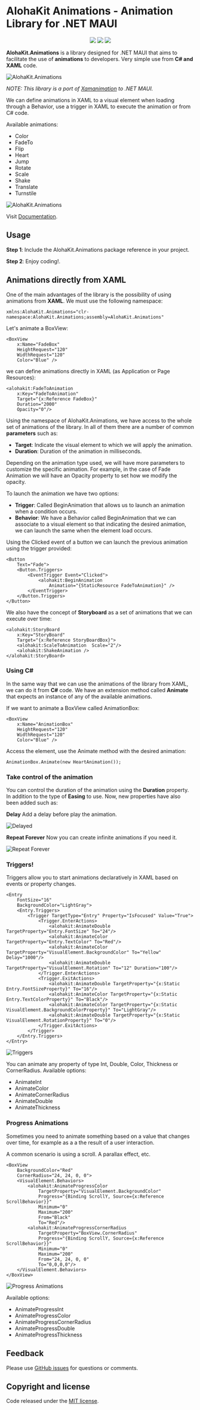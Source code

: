 # AlohaKit Animations - Animation Library for .NET MAUI

<div align="center">
   <a href="https://www.nuget.org/packages/AlohaKit.Animations"><img src="https://img.shields.io/nuget/v/AlohaKit.Animations?color=blue&style=flat-square&logo=nuget"></a>
   <a href="https://www.nuget.org/packages/AlohaKit.Animations"><img src="https://img.shields.io/nuget/dt/AlohaKit.Animations.svg?style=flat-square"></a>
   <a href="./LICENSE"><img src="https://img.shields.io/github/license/jsuarezruiz/AlohaKit.Animations?style=flat-square"></a>
</div>

**AlohaKit.Animations** is a library designed for .NET MAUI that aims to facilitate the use of **animations** to developers. Very simple use from **C# and XAML** code.

![AlohaKit.Animations](https://raw.githubusercontent.com/jsuarezruiz/AlohaKit.Animations/main/images/alohakit-animations-promo.png)

_NOTE: This library is a port of [Xamanimation](https://github.com/jsuarezruiz/Xamanimation) to .NET MAUI._

We can define animations in XAML to a visual element when loading through a Behavior, use a trigger in XAML to execute the animation or  from C# code.

Available animations:

- Color
- FadeTo
- Flip
- Heart
- Jump
- Rotate
- Scale
- Shake
- Translate
- Turnstile

![AlohaKit.Animations](https://raw.githubusercontent.com/jsuarezruiz/AlohaKit.Animations/main/images/alohakit-animations.gif)

Visit [Documentation](https://jsuarezruiz.github.io/AlohaKit.Animations).

## Usage

**Step 1**: Include the AlohaKit.Animations package reference in your project. 

**Step 2**: Enjoy coding!.

## Animations directly from XAML

One of the main advantages of the library is the possibility of using animations from **XAML**. We must use the following namespace:

    xmlns:AlohaKit.Animations="clr-namespace:AlohaKit.Animations;assembly=AlohaKit.Animations"

Let's animate a BoxView:

```
<BoxView
    x:Name="FadeBox"
    HeightRequest="120"
    WidthRequest="120"
    Color="Blue" />
```
we can define animations directly in XAML (as Application or Page Resources):

```
<alohakit:FadeToAnimation
    x:Key="FadeToAnimation"
    Target="{x:Reference FadeBox}"
    Duration="2000"
    Opacity="0"/>
```
Using the namespace of AlohaKit.Animations, we have access to the whole set of animations of the library. In all of them there are a number of common **parameters** such as:

- **Target**: Indicate the visual element to which we will apply the animation.
- **Duration**: Duration of the animation in milliseconds.

Depending on the animation type used, we will have more parameters to customize the specific animation. For example, in the case of Fade Animation we will have an Opacity property to set how we modify the opacity.

To launch the animation we have two options:

- **Trigger**: Called BeginAnimation that allows us to launch an animation when a condition occurs.
- **Behavior**: We have a Behavior called BeginAnimation that we can associate to a visual element so that indicating the desired animation, we can launch the same when the element load occurs.

Using the Clicked event of a button we can launch the previous animation using the trigger provided:

```
<Button 
    Text="Fade">
    <Button.Triggers>
        <EventTrigger Event="Clicked">
            <alohakit:BeginAnimation
                Animation="{StaticResource FadeToAnimation}" />
        </EventTrigger>
    </Button.Triggers>
</Button>
```
We also have the concept of **Storyboard** as a set of animations that we can execute over time:

```
<alohakit:StoryBoard
    x:Key="StoryBoard"
    Target="{x:Reference StoryBoardBox}">
    <alohakit:ScaleToAnimation  Scale="2"/>
    <alohakit:ShakeAnimation />
</alohakit:StoryBoard>
```
### Using C# 

In the same way that we can use the animations of the library from XAML, we can do it from **C#** code. We have an extension method called **Animate** that expects an instance of any of the available animations.

If we want to animate a BoxView called AnimationBox:

```
<BoxView
    x:Name="AnimationBox"
    HeightRequest="120"
    WidthRequest="120"
    Color="Blue" />
```
Access the element, use the Animate method with the desired animation:

```
AnimationBox.Animate(new HeartAnimation());
```
### Take control of the animation

You can control the duration of the animation using the **Duration** property. In addition to the type of **Easing** to use. Now, new properties have also been added such as:

**Delay** Add a delay before play the animation.

![Delayed](https://raw.githubusercontent.com/jsuarezruiz/AlohaKit.Animations/main/images/alohakit-animations-delayed.gif)

**Repeat Forever** Now you can create infinite animations if you need it.

![Repeat Forever](https://raw.githubusercontent.com/jsuarezruiz/AlohaKit.Animations/main/images/alohakit-animations-repeat.gif)

### Triggers!

Triggers allow you to start animations declaratively in XAML based on events or property changes.

```
<Entry 
    FontSize="16" 
    BackgroundColor="LightGray">
    <Entry.Triggers>
        <Trigger TargetType="Entry" Property="IsFocused" Value="True">
            <Trigger.EnterActions>
                <alohakit:AnimateDouble TargetProperty="Entry.FontSize" To="24"/>
                <alohakit:AnimateColor TargetProperty="Entry.TextColor" To="Red"/>
                <alohakit:AnimateColor TargetProperty="VisualElement.BackgroundColor" To="Yellow" Delay="1000"/>
                <alohakit:AnimateDouble TargetProperty="VisualElement.Rotation" To="12" Duration="100"/>
            </Trigger.EnterActions>
            <Trigger.ExitActions>
                <alohakit:AnimateDouble TargetProperty="{x:Static Entry.FontSizeProperty}" To="16"/>
                <alohakit:AnimateColor TargetProperty="{x:Static Entry.TextColorProperty}" To="Black"/>
                <alohakit:AnimateColor TargetProperty="{x:Static VisualElement.BackgroundColorProperty}" To="LightGray"/>
                <alohakit:AnimateDouble TargetProperty="{x:Static VisualElement.RotationProperty}" To="0"/>
            </Trigger.ExitActions>
        </Trigger>
    </Entry.Triggers>
</Entry>
```

![Triggers](https://raw.githubusercontent.com/jsuarezruiz/AlohaKit.Animations/main/images/alohakit-animations-triggers.gif)

You can animate any property of type Int, Double, Color, Thickness or CornerRadius. Available options:
* AnimateInt
* AnimateColor
* AnimateCornerRadius
* AnimateDouble
* AnimateThickness

### Progress Animations

Sometimes you need to animate something based on a value that changes over time, for example as a a the result of a user interaction.

A common scenario is using a scroll. A parallax effect, etc.

```
<BoxView 
    BackgroundColor="Red"
    CornerRadius="24, 24, 0, 0">
    <VisualElement.Behaviors>
        <alohakit:AnimateProgressColor
            TargetProperty="VisualElement.BackgroundColor"
            Progress="{Binding ScrollY, Source={x:Reference ScrollBehavior}}" 
            Minimum="0"
            Maximum="200"
            From="Black"
            To="Red"/>
        <alohakit:AnimateProgressCornerRadius
            TargetProperty="BoxView.CornerRadius"
            Progress="{Binding ScrollY, Source={x:Reference ScrollBehavior}}" 
            Minimum="0"
            Maximum="200"
            From="24, 24, 0, 0"
            To="0,0,0,0"/>
    </VisualElement.Behaviors>
</BoxView>
```

![Progress Animations](https://raw.githubusercontent.com/jsuarezruiz/AlohaKit.Animations/main/images/alohakit-animations-progress.gif)

Available options:
* AnimateProgressInt
* AnimateProgressColor
* AnimateProgressCornerRadius
* AnimateProgressDouble
* AnimateProgressThickness

## Feedback

Please use [GitHub issues](https://github.com/jsuarezruiz/AlohaKit.Animations/issues) for questions or comments.

## Copyright and license

Code released under the [MIT license](https://opensource.org/licenses/MIT).
